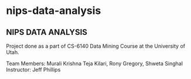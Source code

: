 # nips-data-analysis
NIPS DATA ANALYSIS
------------------
Project done as a part of CS-6140 Data Mining Course at the University of Utah.

Team Members: Murali Krishna Teja Kilari, Rony Gregory, Shweta Singhal
Instructor: Jeff Phillips
